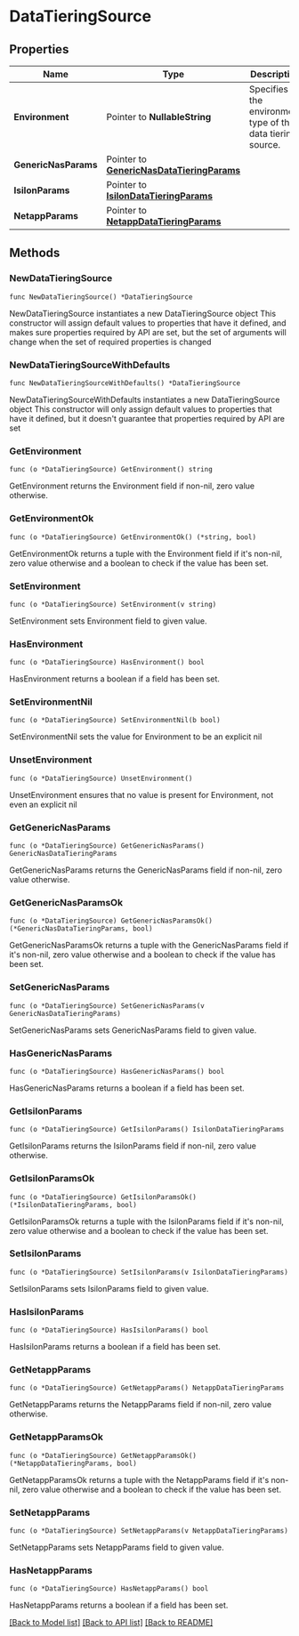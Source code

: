 # DataTieringSource

## Properties

Name | Type | Description | Notes
------------ | ------------- | ------------- | -------------
**Environment** | Pointer to **NullableString** | Specifies the environment type of the data tiering source. | [optional] 
**GenericNasParams** | Pointer to [**GenericNasDataTieringParams**](GenericNasDataTieringParams.md) |  | [optional] 
**IsilonParams** | Pointer to [**IsilonDataTieringParams**](IsilonDataTieringParams.md) |  | [optional] 
**NetappParams** | Pointer to [**NetappDataTieringParams**](NetappDataTieringParams.md) |  | [optional] 

## Methods

### NewDataTieringSource

`func NewDataTieringSource() *DataTieringSource`

NewDataTieringSource instantiates a new DataTieringSource object
This constructor will assign default values to properties that have it defined,
and makes sure properties required by API are set, but the set of arguments
will change when the set of required properties is changed

### NewDataTieringSourceWithDefaults

`func NewDataTieringSourceWithDefaults() *DataTieringSource`

NewDataTieringSourceWithDefaults instantiates a new DataTieringSource object
This constructor will only assign default values to properties that have it defined,
but it doesn't guarantee that properties required by API are set

### GetEnvironment

`func (o *DataTieringSource) GetEnvironment() string`

GetEnvironment returns the Environment field if non-nil, zero value otherwise.

### GetEnvironmentOk

`func (o *DataTieringSource) GetEnvironmentOk() (*string, bool)`

GetEnvironmentOk returns a tuple with the Environment field if it's non-nil, zero value otherwise
and a boolean to check if the value has been set.

### SetEnvironment

`func (o *DataTieringSource) SetEnvironment(v string)`

SetEnvironment sets Environment field to given value.

### HasEnvironment

`func (o *DataTieringSource) HasEnvironment() bool`

HasEnvironment returns a boolean if a field has been set.

### SetEnvironmentNil

`func (o *DataTieringSource) SetEnvironmentNil(b bool)`

 SetEnvironmentNil sets the value for Environment to be an explicit nil

### UnsetEnvironment
`func (o *DataTieringSource) UnsetEnvironment()`

UnsetEnvironment ensures that no value is present for Environment, not even an explicit nil
### GetGenericNasParams

`func (o *DataTieringSource) GetGenericNasParams() GenericNasDataTieringParams`

GetGenericNasParams returns the GenericNasParams field if non-nil, zero value otherwise.

### GetGenericNasParamsOk

`func (o *DataTieringSource) GetGenericNasParamsOk() (*GenericNasDataTieringParams, bool)`

GetGenericNasParamsOk returns a tuple with the GenericNasParams field if it's non-nil, zero value otherwise
and a boolean to check if the value has been set.

### SetGenericNasParams

`func (o *DataTieringSource) SetGenericNasParams(v GenericNasDataTieringParams)`

SetGenericNasParams sets GenericNasParams field to given value.

### HasGenericNasParams

`func (o *DataTieringSource) HasGenericNasParams() bool`

HasGenericNasParams returns a boolean if a field has been set.

### GetIsilonParams

`func (o *DataTieringSource) GetIsilonParams() IsilonDataTieringParams`

GetIsilonParams returns the IsilonParams field if non-nil, zero value otherwise.

### GetIsilonParamsOk

`func (o *DataTieringSource) GetIsilonParamsOk() (*IsilonDataTieringParams, bool)`

GetIsilonParamsOk returns a tuple with the IsilonParams field if it's non-nil, zero value otherwise
and a boolean to check if the value has been set.

### SetIsilonParams

`func (o *DataTieringSource) SetIsilonParams(v IsilonDataTieringParams)`

SetIsilonParams sets IsilonParams field to given value.

### HasIsilonParams

`func (o *DataTieringSource) HasIsilonParams() bool`

HasIsilonParams returns a boolean if a field has been set.

### GetNetappParams

`func (o *DataTieringSource) GetNetappParams() NetappDataTieringParams`

GetNetappParams returns the NetappParams field if non-nil, zero value otherwise.

### GetNetappParamsOk

`func (o *DataTieringSource) GetNetappParamsOk() (*NetappDataTieringParams, bool)`

GetNetappParamsOk returns a tuple with the NetappParams field if it's non-nil, zero value otherwise
and a boolean to check if the value has been set.

### SetNetappParams

`func (o *DataTieringSource) SetNetappParams(v NetappDataTieringParams)`

SetNetappParams sets NetappParams field to given value.

### HasNetappParams

`func (o *DataTieringSource) HasNetappParams() bool`

HasNetappParams returns a boolean if a field has been set.


[[Back to Model list]](../README.md#documentation-for-models) [[Back to API list]](../README.md#documentation-for-api-endpoints) [[Back to README]](../README.md)


